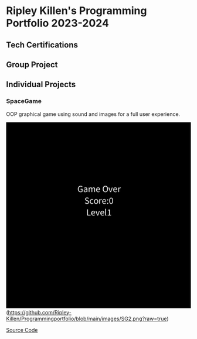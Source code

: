 # Ripley Killen's Programming Portfolio 2023-2024

## Tech Certifications

## Group Project

## Individual Projects

### SpaceGame
OOP graphical game using sound and images for a full user experience.

![Gameplay](https://github.com/Ripley-Killen/Programmingportfolio/blob/main/images/SG1.png?raw=true)(https://github.com/Ripley-Killen/Programmingportfolio/blob/main/images/SG2.png?raw=true)

[Source Code]()
